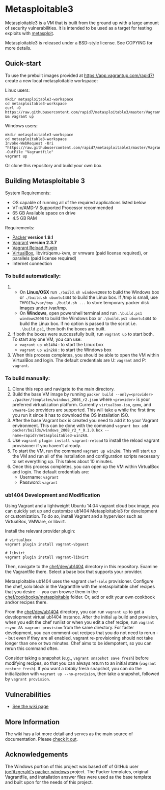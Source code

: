 # Metasploitable3

Metasploitable3 is a VM that is built from the ground up with a large amount of security vulnerabilities. It is intended to be used as a target for testing exploits with [metasploit](https://github.com/rapid7/metasploit-framework).

Metasploitable3 is released under a BSD-style license. See COPYING for more details.

## Quick-start

To use the prebuilt images provided at https://app.vagrantup.com/rapid7/ create a new local metasploitable workspace:

Linux users:
```
mkdir metasploitable3-workspace
cd metasploitable3-workspace
curl -O https://raw.githubusercontent.com/rapid7/metasploitable3/master/Vagrantfile && vagrant up
```
Windows users:
```
mkdir metasploitable3-workspace
cd metasploitable3-workspace
Invoke-WebRequest -Uri "https://raw.githubusercontent.com/rapid7/metasploitable3/master/Vagrantfile" -OutFile "Vagrantfile"
vagrant up
```

Or clone this repository and build your own box.

## Building Metasploitable 3
System Requirements:
* OS capable of running all of the required applications listed below
* VT-x/AMD-V Supported Processor recommended
* 65 GB Available space on drive
* 4.5 GB RAM

Requirements:

* [Packer](https://www.packer.io/intro/getting-started/install.html) **version 1.9.1**
* [Vagrant](https://www.vagrantup.com/docs/installation/) **version 2.3.7**
* [Vagrant Reload Plugin](https://github.com/aidanns/vagrant-reload#installation)
* [VirtualBox](https://www.virtualbox.org/wiki/Downloads), libvirt/qemu-kvm, or vmware (paid license required), or parallels (paid license required)
* Internet connection

### To build automatically:

1. - On **Linux/OSX** run `./build.sh windows2008` to build the Windows box or `./build.sh ubuntu1404` to build the Linux box. If /tmp is small, use `TMPDIR=/var/tmp ./build.sh ...` to store temporary packer disk images under /var/tmp.
   - On **Windows**, open powershell terminal and run `.\build.ps1 windows2008` to build the Windows box or `.\build.ps1 ubuntu1404` to build the Linux box. If no option is passed to the script i.e. `.\build.ps1`, then both the boxes are built.
2. If both the boxes were successfully built, run `vagrant up` to start both. To start any one VM, you can use:
    - `vagrant up ub1404` : to start the Linux box
    - `vagrant up win2k8` : to start the Windows box
3. When this process completes, you should be able to open the VM within VirtualBox and login. The default credentials are U: `vagrant` and P: `vagrant`.

### To build manually:

1. Clone this repo and navigate to the main directory.
2. Build the base VM image by running `packer build --only=<provider> ./packer/templates/windows_2008_r2.json` where `<provider>` is your preferred virtualization platform. Currently `virtualbox-iso`, `qemu`, and `vmware-iso` providers are supported. This will take a while the first time you run it since it has to download the OS installation ISO.
3. After the base Vagrant box is created you need to add it to your Vagrant environment. This can be done with the command `vagrant box add packer/builds/windows_2008_r2_*_0.1.0.box --name=rapid7/metasploitable3-win2k8`.
4. Use `vagrant plugin install vagrant-reload` to install the reload vagrant provisioner if you haven't already.
5. To start the VM, run the command `vagrant up win2k8`. This will start up the VM and run all of the installation and configuration scripts necessary to set everything up. This takes about 10 minutes.
6. Once this process completes, you can open up the VM within VirtualBox and login. The default credentials are:
    - Username: `vagrant`
    - Password: `vagrant`

### ub1404 Development and Modification

Using Vagrant and a lightweight Ubuntu 14.04 vagrant cloud box image, you can
quickly set up and customize ub1404 Metasploitable3 for development or
customization. To do so, install Vagrant and a hypervisor such as VirtualBox,
VMWare, or libvirt.

Install the relevant provider plugin:

    # virtualbox
    vagrant plugin install vagrant-vbguest

    # libvirt
    vagrant plugin install vagrant-libvirt

Then, navigate to the [chef/dev/ub1404](chef/dev/ub1404) directory in this repository.
Examine the Vagrantfile there. Select a base box that supports your provider.

Metasploitable ub1404 uses the vagrant `chef-solo` provisioner. Configure the
chef_solo block in the Vagrantfile with the metasploitable chef recipes that you
desire -- you can browse them in the [chef/cookbooks/metasploitable](chef/cookbooks/metasploitable)
folder. Or, add or edit your own cookbook and/or recipes there.

From the [chef/dev/ub1404](chef/dev/ub1404) directory, you can run `vagrant up`
to get a development virtual ub1404 instance. After the initial `up` build and provision,
when you edit the chef runlist or when you edit a chef recipe, run
`vagrant rsync && vagrant provision` from the same directory. For faster
development, you can comment-out recipes that you do not need to rerun -- but
even if they are all enabled, vagrant re-provisioning should not take longer than
one or two minutes. Chef aims to be idempotent, so you can rerun this command often.

Consider taking a snapshot (e.g., `vagrant snapshot save fresh`) before modifying
recipes, so that you can always return to an initial state (`vagrant restore fresh`).
If you want a _totally_ fresh snapshot, you can do the initialization with
`vagrant up --no-provision`, then take a snapshot, followed by `vagrant provision`.


## Vulnerabilities
* [See the wiki page](https://github.com/rapid7/metasploitable3/wiki/Vulnerabilities)

## More Information
The wiki has a lot more detail and serves as the main source of documentation. Please [check it out](https://github.com/rapid7/metasploitable3/wiki/).

## Acknowledgements
The Windows portion of this project was based off of GitHub user [joefitzgerald's](https://github.com/joefitzgerald) [packer-windows](https://github.com/joefitzgerald/packer-windows) project.
The Packer templates, original Vagrantfile, and installation answer files were used as the base template and built upon for the needs of this project.
